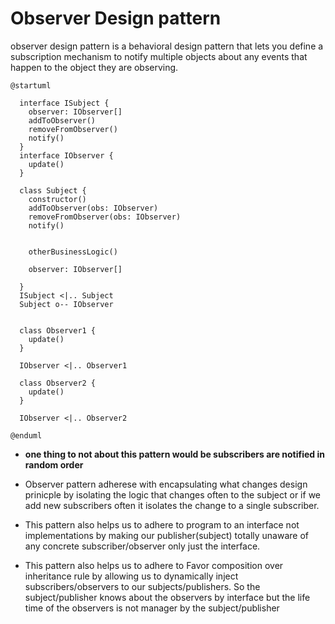 
# Observer Design pattern

observer design pattern is a behavioral design pattern that lets you define a subscription mechanism to notify multiple objects about any events that happen to the object they are observing.


```plantuml
@startuml

  interface ISubject {
    observer: IObserver[]
    addToObserver()
    removeFromObserver()
    notify()
  } 
  interface IObserver {
    update()
  }

  class Subject {
    constructor()
    addToObserver(obs: IObserver)
    removeFromObserver(obs: IObserver)
    notify()


    otherBusinessLogic()

    observer: IObserver[]
  
  }
  ISubject <|.. Subject 
  Subject o-- IObserver  


  class Observer1 {
    update()
  }

  IObserver <|.. Observer1
  
  class Observer2 {
    update()
  }
  
  IObserver <|.. Observer2

@enduml
```

- **one thing to not about this pattern would be subscribers are notified in random order**
  
- Observer pattern adherese with encapsulating what changes design prinicple by isolating the logic that changes often to the subject or if we add new subscribers often it isolates the change to a single subscriber.
  
- This pattern also helps us to adhere to program to an interface not implementations by making our publisher(subject) totally unaware of any concrete subscriber/observer only just the interface.
  
- This pattern also helps us to adhere to Favor composition over inheritance rule by allowing us to dynamically inject subscribers/observers to our subjects/publishers. So the subject/publisher knows about the observers by interface but the life time of the observers is not manager by the subject/publisher